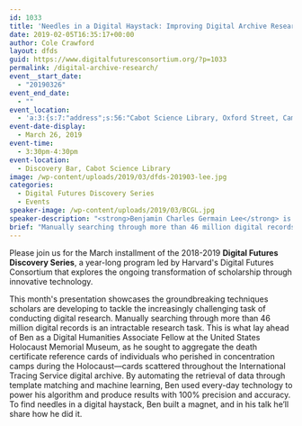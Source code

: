 ```yaml
---
id: 1033
title: 'Needles in a Digital Haystack: Improving Digital Archive Research'
date: 2019-02-05T16:35:17+00:00
author: Cole Crawford
layout: dfds
guid: https://www.digitalfuturesconsortium.org/?p=1033
permalink: /digital-archive-research/
event__start_date:
  - "20190326"
event_end_date:
  - ""
event_location:
  - 'a:3:{s:7:"address";s:56:"Cabot Science Library, Oxford Street, Cambridge, MA, USA";s:3:"lat";s:17:"42.37623670000001";s:3:"lng";s:9:"-71.11624";}'
event-date-display:
  - March 26, 2019
event-time:
  - 3:30pm-4:30pm
event-location:
  - Discovery Bar, Cabot Science Library
image: /wp-content/uploads/2019/03/dfds-201903-lee.jpg
categories:
  - Digital Futures Discovery Series
  - Events
speaker-image: /wp-content/uploads/2019/03/BCGL.jpg
speaker-description: "<strong>Benjamin Charles Germain Lee</strong> is currently in the Ph.D. Program in Computer Science & Engineering at the University of Washington. He graduated summa cum laude from Harvard College in 2017, where he received the Thomas T. Hoopes Prize for “extraordinary undergraduate research,” was named a Harvard Undergraduate Science Research Fellow and a John Harvard Scholar, and was later named a visiting fellow in the Department of History."
brief: "Manually searching through more than 46 million digital records is an intractable research task. This is what lay ahead of Ben as a Digital Humanities Associate Fellow at the United States Holocaust Memorial Museum, as he sought to aggregate the death certificate reference cards of individuals who perished in concentration camps during the Holocaust—cards scattered throughout the International Tracing Service digital archive."
---
```

<p>
  Please join us for the March installment of the 2018-2019 <strong>Digital Futures Discovery Series</strong>, a year-long program led by Harvard's Digital Futures Consortium that explores the ongoing transformation of scholarship through innovative technology.
</p>

<p>
  This month's presentation showcases the groundbreaking techniques scholars are developing to tackle the increasingly challenging task of conducting digital research. Manually searching through more than 46 million digital records is an intractable research task. This is what lay ahead of Ben as a Digital Humanities Associate Fellow at the United States Holocaust Memorial Museum, as he sought to aggregate the death certificate reference cards of individuals who perished in concentration camps during the Holocaust—cards scattered throughout the International Tracing Service digital archive. By automating the retrieval of data through template matching and machine learning, Ben used every-day technology to power his algorithm and produce results with 100% precision and accuracy. To find needles in a digital haystack, Ben built a magnet, and in his talk he’ll share how he did it.
</p>

